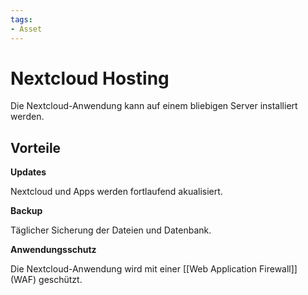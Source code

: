 ```yaml
---
tags:
- Asset
---
```

# Nextcloud Hosting
Die Nextcloud-Anwendung kann auf einem bliebigen Server installiert werden.

## Vorteile

**Updates**

Nextcloud und Apps werden fortlaufend akualisiert.

**Backup**

Täglicher Sicherung der Dateien und Datenbank.

**Anwendungsschutz**

Die Nextcloud-Anwendung wird mit einer [[Web Application Firewall]] (WAF) geschützt. 